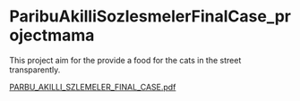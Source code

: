 # ParibuAkilliSozlesmelerFinalCase_projectmama
This project aim for the provide a food for the cats in the street transparently.

[PARBU_AKILLI_SZLEMELER_FINAL_CASE.pdf](https://github.com/skraptt/ParibuAkilliSozlesmelerFinalCase_projectmama/files/10474455/PARBU_AKILLI_SZLEMELER_FINAL_CASE.pdf)

